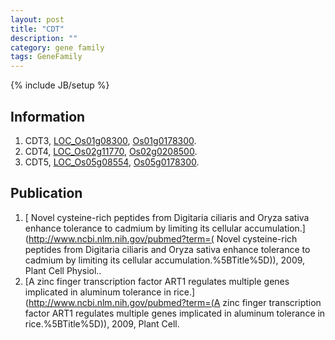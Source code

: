 ```yaml
---
layout: post
title: "CDT"
description: ""
category: gene family
tags: GeneFamily
---
```

{% include JB/setup %}

## Information
1. CDT3, [LOC_Os01g08300](http://rice.plantbiology.msu.edu/cgi-bin/ORF_infopage.cgi?orf=LOC_Os01g08300), [Os01g0178300](http://rapdb.dna.affrc.go.jp/viewer/gbrowse_details/irgsp1?name=Os01g0178300).
2. CDT4, [LOC_Os02g11770](http://rice.plantbiology.msu.edu/cgi-bin/ORF_infopage.cgi?orf=LOC_Os02g11770), [Os02g0208500](http://rapdb.dna.affrc.go.jp/viewer/gbrowse_details/irgsp1?name=Os02g0208500).
3. CDT5, [LOC_Os05g08554](http://rice.plantbiology.msu.edu/cgi-bin/ORF_infopage.cgi?orf=LOC_Os05g08554), [Os05g0178300](http://rapdb.dna.affrc.go.jp/viewer/gbrowse_details/irgsp1?name=Os05g0178300).

## Publication
1. [ Novel cysteine-rich peptides from Digitaria ciliaris and Oryza sativa enhance tolerance to cadmium by limiting its cellular accumulation.](http://www.ncbi.nlm.nih.gov/pubmed?term=( Novel cysteine-rich peptides from Digitaria ciliaris and Oryza sativa enhance tolerance to cadmium by limiting its cellular accumulation.%5BTitle%5D)), 2009, Plant Cell Physiol..
2. [A zinc finger transcription factor ART1 regulates multiple genes implicated in aluminum tolerance in rice.](http://www.ncbi.nlm.nih.gov/pubmed?term=(A zinc finger transcription factor ART1 regulates multiple genes implicated in aluminum tolerance in rice.%5BTitle%5D)), 2009, Plant Cell.


